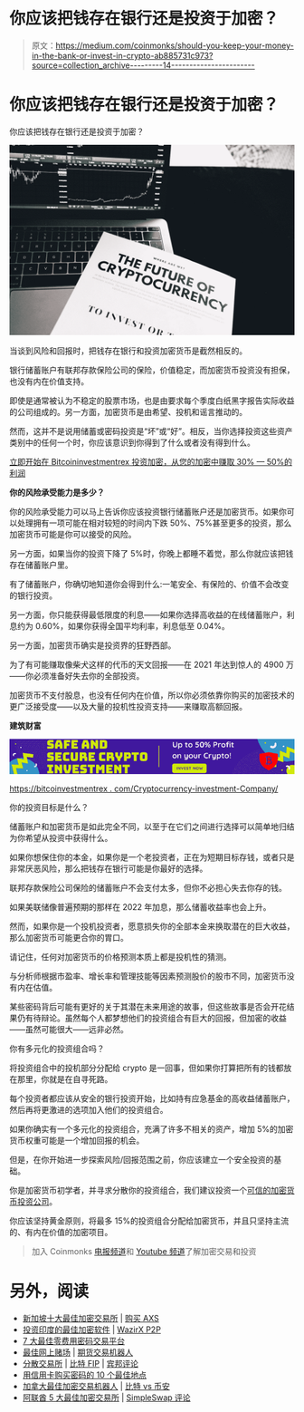 # 你应该把钱存在银行还是投资于加密？

> 原文：<https://medium.com/coinmonks/should-you-keep-your-money-in-the-bank-or-invest-in-crypto-ab885731c973?source=collection_archive---------14----------------------->

# 你应该把钱存在银行还是投资于加密？

你应该把钱存在银行还是投资于加密？

![](img/455746d4976034ca0b13be4628bc4ad1.png)

当谈到风险和回报时，把钱存在银行和投资加密货币是截然相反的。

银行储蓄账户有联邦存款保险公司的保险，价值稳定，而加密货币投资没有担保，也没有内在价值支持。

即使是通常被认为不稳定的股票市场，也是由要求每个季度白纸黑字报告实际收益的公司组成的。另一方面，加密货币是由希望、投机和谣言推动的。

然而，这并不是说用储蓄或密码投资是“坏”或“好”。相反，当你选择投资这些资产类别中的任何一个时，你应该意识到你得到了什么或者没有得到什么。

[立即开始在 Bitcoininvestmentrex 投资加密，从您的加密中赚取 30% — 50%的利润](https://bitcoininvestmentrex.com/)

**你的风险承受能力是多少？**

你的风险承受能力可以马上告诉你应该投资银行储蓄账户还是加密货币。如果你可以处理拥有一项可能在相对较短的时间内下跌 50%、75%甚至更多的投资，那么加密货币可能是你可以接受的风险。

另一方面，如果当你的投资下降了 5%时，你晚上都睡不着觉，那么你就应该把钱存在储蓄账户里。

有了储蓄账户，你确切地知道你会得到什么:一笔安全、有保险的、价值不会改变的银行投资。

另一方面，你只能获得最低限度的利息——如果你选择高收益的在线储蓄账户，利息约为 0.60%，如果你获得全国平均利率，利息低至 0.04%。

另一方面，加密货币确实是投资界的狂野西部。

为了有可能赚取像柴犬这样的代币的天文回报——在 2021 年达到惊人的 4900 万——你必须准备好失去你的全部投资。

加密货币不支付股息，也没有任何内在价值，所以你必须依靠你购买的加密技术的更广泛接受度——以及大量的投机性投资支持——来赚取高额回报。

**建筑财富**

![](img/b9724dd29f3657bd2967cb0118286820.png)

[https://bitcoinvestmentrex . com/Cryptocurrency-investment-Company/](https://bitcoininvestmentrex.com/Cryptocurrency-investment-Company/)

你的投资目标是什么？

储蓄账户和加密货币是如此完全不同，以至于在它们之间进行选择可以简单地归结为你希望从投资中获得什么。

如果你想保住你的本金，如果你是一个老投资者，正在为短期目标存钱，或者只是非常厌恶风险，那么把钱存在银行可能是你最好的选择。

联邦存款保险公司保险的储蓄账户不会支付太多，但你不必担心失去你存的钱。

如果美联储像普遍预期的那样在 2022 年加息，那么储蓄收益率也会上升。

然而，如果你是一个投机投资者，愿意损失你的全部本金来换取潜在的巨大收益，那么加密货币可能更合你的胃口。

请记住，任何对加密货币的价格预测本质上都是投机性的猜测。

与分析师根据市盈率、增长率和管理技能等因素预测股价的股市不同，加密货币没有内在估值。

某些密码背后可能有更好的关于其潜在未来用途的故事，但这些故事是否会开花结果仍有待辩论。虽然每个人都梦想他们的投资组合有巨大的回报，但加密的收益——虽然可能很大——远非必然。

你有多元化的投资组合吗？

将投资组合中的投机部分分配给 crypto 是一回事，但如果你打算把所有的钱都放在那里，你就是在自寻死路。

每个投资者都应该从安全的银行投资开始，比如持有应急基金的高收益储蓄账户，然后再将更激进的选项加入他们的投资组合。

如果你确实有一个多元化的投资组合，充满了许多不相关的资产，增加 5%的加密货币权重可能是一个增加回报的机会。

但是，在你开始进一步探索风险/回报范围之前，你应该建立一个安全投资的基础。

你是加密货币初学者，并寻求分散你的投资组合，我们建议投资一个[可信的加密货币投资公司](https://bitcoininvestmentrex.com/)。

你应该坚持黄金原则，将最多 15%的投资组合分配给加密货币，并且只坚持主流的、有内在价值的加密项目。

> 加入 Coinmonks [电报频道](https://t.me/coincodecap)和 [Youtube 频道](https://www.youtube.com/c/coinmonks/videos)了解加密交易和投资

# 另外，阅读

*   [新加坡十大最佳加密交易所](https://coincodecap.com/crypto-exchange-in-singapore) | [购买 AXS](https://coincodecap.com/buy-axs-token)
*   [投资印度的最佳加密软件](https://coincodecap.com/best-crypto-to-invest-in-india-in-2021) | [WazirX P2P](https://coincodecap.com/wazirx-p2p)
*   [7 大最佳零费用密码交易平台](https://coincodecap.com/zero-fee-crypto-exchanges)
*   [最佳网上赌场](https://coincodecap.com/best-online-casinos) | [期货交易机器人](/coinmonks/futures-trading-bots-5a282ccee3f5)
*   [分散交易所](https://coincodecap.com/what-are-decentralized-exchanges) | [比特 FIP](https://coincodecap.com/bitbns-fip) | [宾邦评论](https://coincodecap.com/bingbon-review)
*   [用信用卡购买密码的 10 个最佳地点](https://coincodecap.com/buy-crypto-with-credit-card)
*   [加拿大最佳加密交易机器人](https://coincodecap.com/5-best-crypto-trading-bots-in-canada) | [比特 vs 币安](https://coincodecap.com/bybit-binance-moonxbt)
*   [阿联酋 5 大最佳加密交易所](https://coincodecap.com/best-crypto-exchanges-in-uae) | [SimpleSwap 评论](https://coincodecap.com/simpleswap-review)